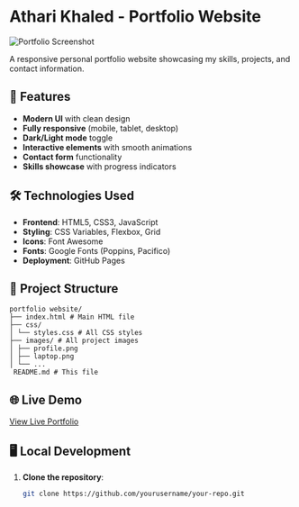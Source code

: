 # Athari Khaled - Portfolio Website

![Portfolio Screenshot](./screenshot.png) <!-- Add a screenshot later -->

A responsive personal portfolio website showcasing my skills, projects, and contact information.

## 🚀 Features

- **Modern UI** with clean design
- **Fully responsive** (mobile, tablet, desktop)
- **Dark/Light mode** toggle
- **Interactive elements** with smooth animations
- **Contact form** functionality
- **Skills showcase** with progress indicators

## 🛠 Technologies Used

- **Frontend**: HTML5, CSS3, JavaScript
- **Styling**: CSS Variables, Flexbox, Grid
- **Icons**: Font Awesome
- **Fonts**: Google Fonts (Poppins, Pacifico)
- **Deployment**: GitHub Pages

## 📂 Project Structure
```
portfolio website/
├── index.html # Main HTML file
├── css/
│ └── styles.css # All CSS styles
├── images/ # All project images
│ ├── profile.png
│ ├── laptop.png
│ └── ...
 README.md # This file
```


## 🌐 Live Demo

[View Live Portfolio](https://yourusername.github.io) <!-- Update with your link -->

## 🖥️ Local Development

1. **Clone the repository**:
   ```bash
   git clone https://github.com/yourusername/your-repo.git
   
